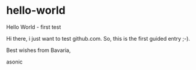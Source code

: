 # hello-world
Hello World - first test

Hi there, i just want to test github.com. So, this is the first guided entry ;-).

Best wishes from Bavaria,

asonic
